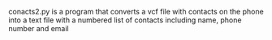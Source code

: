 conacts2.py is a program that converts a vcf file with contacts on the phone into a text file with a numbered list of contacts including name, phone number and email
